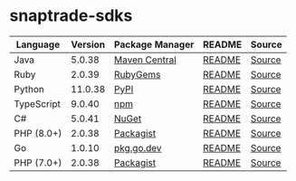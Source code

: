 # snaptrade-sdks

|Language|Version|Package Manager|README|Source|
|-|-|-|-|-|
|Java|5.0.38|[Maven Central](https://central.sonatype.com/artifact/com.konfigthis/snaptrade-java-sdk/5.0.38)|[README](https://github.com/passiv/snaptrade-sdks/tree/HEAD/sdks/java#readme)|[Source](https://github.com/passiv/snaptrade-sdks/tree/HEAD/sdks/java)|
|Ruby|2.0.39|[RubyGems](https://rubygems.org/gems/snaptrade/versions/2.0.39)|[README](https://github.com/passiv/snaptrade-sdks/tree/HEAD/sdks/ruby#readme)|[Source](https://github.com/passiv/snaptrade-sdks/tree/HEAD/sdks/ruby)|
|Python|11.0.38|[PyPI](https://pypi.org/project/snaptrade-python-sdk/11.0.38)|[README](https://github.com/passiv/snaptrade-sdks/tree/HEAD/sdks/python#readme)|[Source](https://github.com/passiv/snaptrade-sdks/tree/HEAD/sdks/python)|
|TypeScript|9.0.40|[npm](https://www.npmjs.com/package/snaptrade-typescript-sdk/v/9.0.40)|[README](https://github.com/passiv/snaptrade-sdks/tree/HEAD/sdks/typescript#readme)|[Source](https://github.com/passiv/snaptrade-sdks/tree/HEAD/sdks/typescript)|
|C#|5.0.41|[NuGet](https://nuget.org/packages/SnapTrade.Net/5.0.41)|[README](https://github.com/passiv/snaptrade-sdks/tree/HEAD/sdks/csharp#readme)|[Source](https://github.com/passiv/snaptrade-sdks/tree/HEAD/sdks/csharp)|
|PHP (8.0+)|2.0.38|[Packagist](https://packagist.org/packages/konfig/snaptrade-php-sdk#2.0.38)|[README](https://github.com/passiv/snaptrade-php-sdk/tree/HEAD#readme)|[Source](https://github.com/passiv/snaptrade-php-sdk/tree/HEAD)|
|Go|1.0.10|[pkg.go.dev](https://pkg.go.dev/github.com/passiv/snaptrade-sdks/sdks/go)|[README](https://github.com/passiv/snaptrade-sdks/tree/HEAD/sdks/go#readme)|[Source](https://github.com/passiv/snaptrade-sdks/tree/HEAD/sdks/go)|
|PHP (7.0+)|2.0.38|[Packagist](https://packagist.org/packages/konfig/snaptrade-php-7-sdk#2.0.38)|[README](https://github.com/passiv/snaptrade-php-7-sdk/tree/HEAD#readme)|[Source](https://github.com/passiv/snaptrade-php-7-sdk/tree/HEAD)|
